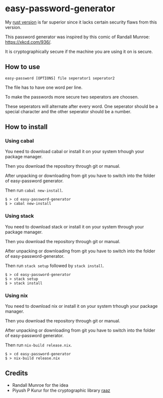 # easy-password-generator

My [rust version](https:///github.com/functional-tim/easypassword) is far superior since it lacks certain security flaws from this version.

This password generator was inspired by this comic of Randall Munroe: https://xkcd.com/936/.

It is cryptographically secure if the machine you are using it on is secure.

## How to use

```
easy-password [OPTIONS] file seperator1 seperator2
```

The file has to have one word per line.

To make the passwords more secure two seperators are choosen.

These seperators will alternate after every word. One seperator should be a special character and the other seperator should be a number.

## How to install

### Using cabal
You need to download cabal or install it on your system trhough your package manager.

Then  you download the repository through git or manual.

After unpacking or downloading from git you have to switch into the folder of easy-password generator.

Then run `cabal new-install`.


```
$ > cd easy-password-generator
$ > cabal new-install
```

### Using stack
You need to download stack or install it on your system through your package manager.

Then you download the repository through git or manual.

After unpacking or downloading from git you have to switch into the folder of easy-password-generator.

Then run `stack setup` followed by `stack install`.

```
$ > cd easy-password-generator
$ > stack setup
$ > stack install
```

### Using nix
You need to download nix or install it on your system trhough your package manager.

Then  you download the repository through git or manual.

After unpacking or downloading from git you have to switch into the folder of easy-password generator.

Then run `nix-build release.nix`.
```
$ > cd easy-password-generator
$ > nix-build release.nix
```

## Credits

- Randall Munroe for the idea
- Piyush P Kurur for the cryptographic library [raaz](https://hackage.haskell.org/package/raaz-0.2.1)
